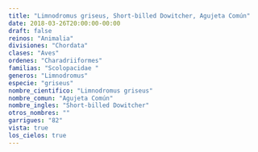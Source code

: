 ```yaml
---
title: "Limnodromus griseus, Short-billed Dowitcher, Agujeta Común"
date: 2018-03-26T20:00:00-00:00
draft: false
reinos: "Animalia"
divisiones: "Chordata"
clases: "Aves"
ordenes: "Charadriiformes"
familias: "Scolopacidae "
generos: "Limnodromus"
especie: "griseus"
nombre_cientifico: "Limnodromus griseus"
nombre_comun: "Agujeta Común"
nombre_ingles: "Short-billed Dowitcher"
otros_nombres: ""
garrigues: "82"
vista: true
los_cielos: true
---
```

